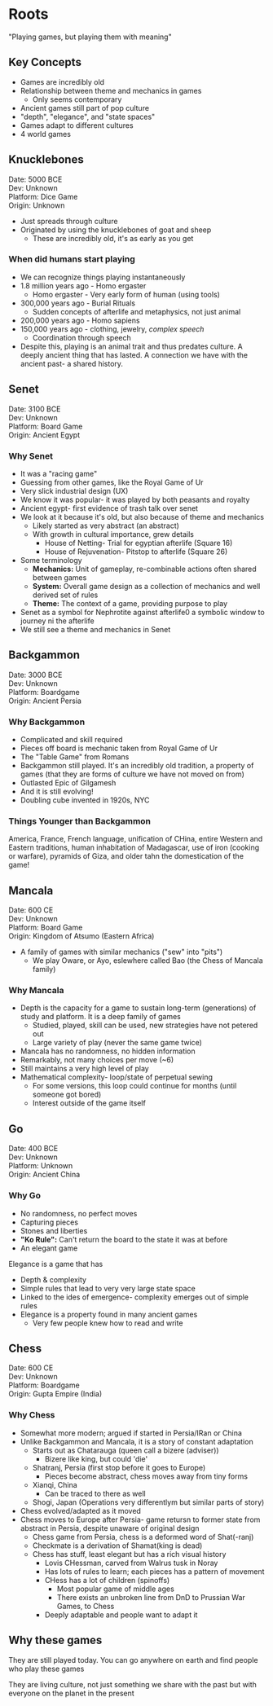 # Roots

"Playing games, but playing them with meaning"

## Key Concepts

- Games are incredibly old
- Relationship between theme and mechanics in games
  - Only seems contemporary
- Ancient games still part of pop culture
- "depth", "elegance", and "state spaces"
- Games adapt to different cultures
- 4 world games

## Knucklebones

Date: 5000 BCE  
Dev: Unknown  
Platform: Dice Game  
Origin: Unknown  

- Just spreads through culture
- Originated by using the knucklebones of goat and sheep
  - These are incredibly old, it's as early as you get

### When did humans start playing

- We can recognize things playing instantaneously
- 1.8 million years ago - Homo ergaster
  - Homo ergaster - Very early form of human (using tools)
- 300,000 years ago - Burial Rituals
  - Sudden concepts of afterlife and metaphysics, not just animal
- 200,000 years ago - Homo sapiens
- 150,000 years ago - clothing, jewelry, _complex speech_
  - Coordination through speech
- Despite this, playing is an animal trait and thus predates culture. A deeply ancient thing that has lasted. A connection we have with the ancient past- a shared history.

## Senet

Date: 3100 BCE  
Dev: Unknown  
Platform: Board Game  
Origin: Ancient Egypt  

### Why Senet

- It was a "racing game"
- Guessing from other games, like the Royal Game of Ur
- Very slick industrial design (UX)
- We know it was popular- it was played by both peasants and royalty
- Ancient egypt- first evidence of trash talk over senet
- We look at it because it's old, but also because of theme and mechanics
  - Likely started as very abstract (an abstract)
  - With growth in cultural importance, grew details
    - House of Netting- Trial for egyptian afterlife (Square 16)
    - House of Rejuvenation- Pitstop to afterlife (Square 26)
- Some terminology
  - **Mechanics:** Unit of gameplay, re-combinable actions often shared between games
  - **System:** Overall game design as a collection of mechanics and well derived set of rules
  - **Theme:** The context of a game, providing purpose to play
- Senet as a symbol for Nephrotite against afterlife0 a symbolic window to journey ni the afterlife
- We still see a theme and mechanics in Senet

## Backgammon

Date: 3000 BCE  
Dev: Unknown  
Platform: Boardgame  
Origin: Ancient Persia

### Why Backgammon

- Complicated and skill required
- Pieces off board is mechanic taken from Royal Game of Ur
- The "Table Game" from Romans
- Backgammon still played. It's an incredibly old tradition, a property of games (that they are forms of culture we have not moved on from)
- Outlasted Epic of Gilgamesh
- And it is still evolving!
- Doubling cube invented in 1920s, NYC

### Things Younger than Backgammon

America, France, French language, unification of CHina, entire Western and Eastern traditions, human inhabitation of Madagascar, use of iron (cooking or warfare), pyramids of Giza, and older tahn the domestication of the game!

## Mancala

Date: 600 CE  
Dev: Unknown  
Platform: Board Game  
Origin: Kingdom of Atsumo (Eastern Africa)  

- A family of games with similar mechanics ("sew" into "pits")
  - We play Oware, or Ayo, eslewhere called Bao (the Chess of Mancala family)

### Why Mancala

- Depth is the capacity for a game to sustain long-term (generations) of study and platform. It is a deep family of games
  - Studied, played, skill can be used, new strategies have not petered out
  - Large variety of play (never the same game twice)
- Mancala has no randomness, no hidden information
- Remarkably, not many choices per move (~6)
- Still maintains a very high level of play
- Mathematical complexity- loop/state of perpetual sewing
  - For some versions, this loop could continue for months (until someone got bored)
  - Interest outside of the game itself

## Go

Date: 400 BCE  
Dev: Unknown  
Platform: Unknown  
Origin: Ancient China  

### Why Go

- No randomness, no perfect moves
- Capturing pieces
- Stones and liberties
- **"Ko Rule":** Can't return the board to the state it was at before
- An elegant game

Elegance is a game that has

- Depth & complexity
- Simple rules that lead to very very large state space
- Linked to the ides of emergence- complexity emerges out of simple rules
- Elegance is a property found in many ancient games
  - Very few people knew how to read and write

## Chess

Date: 600 CE  
Dev: Unknown  
Platform: Boardgame  
Origin: Gupta Empire (India)  

### Why Chess

- Somewhat more modern; argued if started in Persia/IRan or China
- Unlike Backgammon and Mancala, it is a story of constant adaptation
  - Starts out as Chatarauga (queen call a bizere (adviser))
    - Bizere like king, but could 'die'
  - Shatranj, Persia (first stop before it goes to Europe)
    - Pieces become abstract, chess moves away from tiny forms
  - Xianqi, China
    - Can be traced to there as well
  - Shogi, Japan (Operations very differentlym but similar parts of story)
- Chess evolved/adapted as it moved
- Chess moves to Europe after Persia- game retursn to former state from abstract in Persia, despite unaware of original design
  - Chess game from Persia, chess is a deformed word of Shat(-ranj)
  - Checkmate is a derivation of Shamat(king is dead)
  - Chess has stuff, least elegant but has a rich visual history
    - Lovis CHessman, carved from Walrus tusk in Noray
    - Has lots of rules to learn; each pieces has a pattern of movement
    - CHess has a lot of children (spinoffs)
      - Most popular game of middle ages
      - There exists an unbroken line from DnD to Prussian War Games, to Chess
    - Deeply adaptable and people want to adapt it

## Why these games

They are still played today. You can go anywhere on earth and find people who play these games

They are living culture, not just something we share with the past but with everyone on the planet in the present
